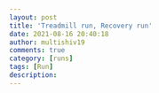 ```yaml
---
layout: post
title: 'Treadmill run, Recovery run'
date: 2021-08-16 20:40:18
author: multishiv19
comments: true
category: [runs]
tags: [Run]
description: 
---
```


<div width='100%' class='strava-embed-placeholder' data-embed-type='activity' data-embed-id='5800746567'></div>
<script src='https://strava-embeds.com/embed.js'></script>

